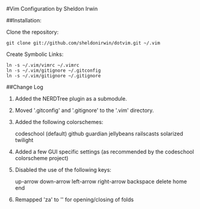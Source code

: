 #Vim Configuration
by Sheldon Irwin

##Installation:

Clone the repository:
	
	git clone git://github.com/sheldonirwin/dotvim.git ~/.vim
	
Create Symbolic Links:
	
	ln -s ~/.vim/vimrc ~/.vimrc
	ln -s ~/.vim/gitignore ~/.gitconfig
	ln -s ~/.vim/gitignore ~/.gitignore
	
##Change Log

1) Added the NERDTree plugin as a submodule.

2) Moved '.gitconfig' and '.gitignore' to the '.vim' directory.

3) Added the following colorschemes:

	codeschool (default)
	github
	guardian
	jellybeans
	railscasts
	solarized
	twilight

4) Added a few GUI specific settings (as recommended by the codeschool colorscheme project)

5) Disabled the use of the following keys:

	up-arrow
	down-arrow
	left-arrow
	right-arrow
	backspace
	delete
	home
	end

6) Remapped 'za' to '<space>' for opening/closing of folds

